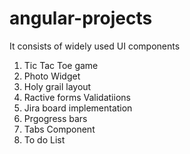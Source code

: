 # angular-projects
It consists of widely used UI components
1. Tic Tac Toe game
2. Photo Widget
3. Holy grail layout
4. Ractive forms Validatiions
5. Jira board implementation
6. Prgogress bars
7. Tabs Component
8. To do List
